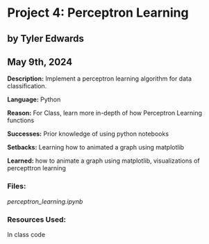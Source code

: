 # Project 4: Perceptron Learning
## by Tyler Edwards
## May 9th, 2024

**Description:** Implement a perceptron learning algorithm for data classification. 

**Language:** Python

**Reason:** For Class, learn more in-depth of how Perceptron Learning  functions

**Successes:** Prior knowledge of using python notebooks 

**Setbacks:** Learning how to animated a graph using matplotlib

**Learned:** how to animate a graph using matplotlib, visualizations of percepttron learning

### Files:
*perceptron_learning.ipynb*  

### Resources Used:
In class code